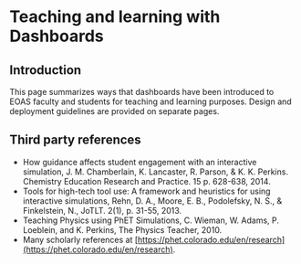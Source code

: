 # Teaching and learning with Dashboards

## Introduction

This page summarizes ways that dashboards have been introduced to EOAS faculty and students for teaching and learning purposes. Design and deployment guidelines are provided on separate pages. 

## Third party references

* How guidance affects student engagement with an interactive simulation, J. M. Chamberlain, K. Lancaster, R. Parson, & K. K. Perkins. Chemistry Education Research and Practice. 15 p. 628-638, 2014.
* Tools for high-tech tool use: A framework and heuristics for using interactive simulations, Rehn, D. A., Moore, E. B., Podolefsky, N. S., & Finkelstein, N., JoTLT. 2(1), p. 31-55, 2013.
* Teaching Physics using PhET Simulations, C. Wieman, W. Adams, P. Loeblein, and K. Perkins, The Physics Teacher, 2010.
* Many scholarly references at [https://phet.colorado.edu/en/research](https://phet.colorado.edu/en/research).
